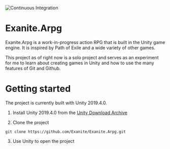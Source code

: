 ![Continuous Integration](https://github.com/Exanite/Exanite.Arpg/workflows/Continuous%20Integration/badge.svg?branch=master)

# Exanite.Arpg
Exanite.Arpg is a work-in-progress action RPG that is built in the Unity game engine. It is inspired by Path of Exile and a wide variety of other games.

This project as of right now is a solo project and serves as an experiment for me to learn about creating games in Unity and how to use the many features of Git and Github.

# Getting started
The project is currently built with Unity 2019.4.0.

1. Install Unity 2019.4.0 from the [Unity Download Archive](https://unity3d.com/get-unity/download/archive)

2. Clone the project 
```
git clone https://github.com/Exanite/Exanite.Arpg.git
```
3. Use Unity to open the project
